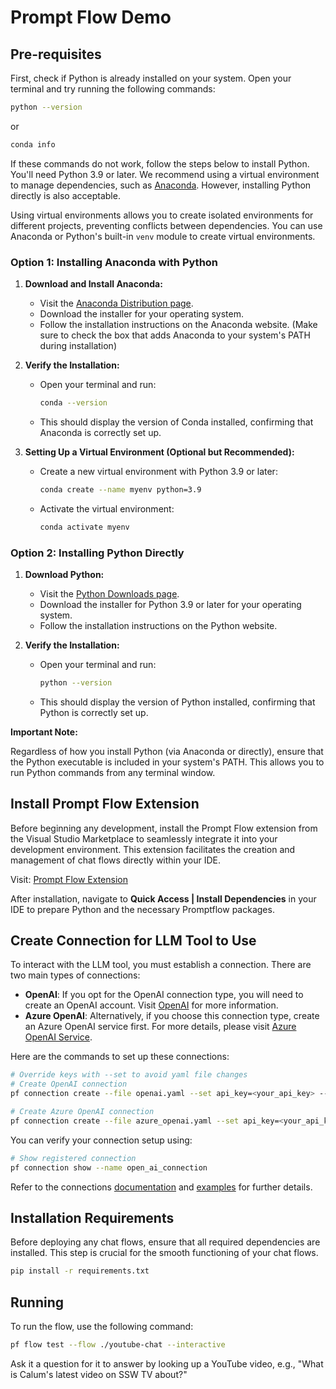 # Prompt Flow Demo

## Pre-requisites

First, check if Python is already installed on your system. Open your terminal and try running the following commands:

```bash
python --version
```

or

```bash
conda info
```

If these commands do not work, follow the steps below to install Python. You'll need Python 3.9 or later. We recommend using a virtual environment to manage dependencies, such as [Anaconda](https://www.anaconda.com/products/distribution). However, installing Python directly is also acceptable.

Using virtual environments allows you to create isolated environments for different projects, preventing conflicts between dependencies. You can use Anaconda or Python's built-in `venv` module to create virtual environments.

### Option 1: Installing Anaconda with Python

1. **Download and Install Anaconda:**
   - Visit the [Anaconda Distribution page](https://www.anaconda.com/products/distribution).
   - Download the installer for your operating system.
   - Follow the installation instructions on the Anaconda website. (Make sure to check the box that adds Anaconda to your system's PATH during installation)

2. **Verify the Installation:**
   - Open your terminal and run:
     ```bash
     conda --version
     ```
   - This should display the version of Conda installed, confirming that Anaconda is correctly set up.

3. **Setting Up a Virtual Environment (Optional but Recommended):**
   - Create a new virtual environment with Python 3.9 or later:
     ```bash
     conda create --name myenv python=3.9
     ```
   - Activate the virtual environment:
     ```bash
     conda activate myenv
     ```

### Option 2: Installing Python Directly

1. **Download Python:**
   - Visit the [Python Downloads page](https://www.python.org/downloads/).
   - Download the installer for Python 3.9 or later for your operating system.
   - Follow the installation instructions on the Python website.

2. **Verify the Installation:**
   - Open your terminal and run:
     ```bash
     python --version
     ```
   - This should display the version of Python installed, confirming that Python is correctly set up.

**Important Note:**

Regardless of how you install Python (via Anaconda or directly), ensure that the Python executable is included in your system's PATH. This allows you to run Python commands from any terminal window.


## Install Prompt Flow Extension

Before beginning any development, install the Prompt Flow extension from the Visual Studio Marketplace to seamlessly integrate it into your development environment. This extension facilitates the creation and management of chat flows directly within your IDE.

Visit: [Prompt Flow Extension](https://marketplace.visualstudio.com/items?itemName=prompt-flow.prompt-flow)

After installation, navigate to **Quick Access | Install Dependencies** in your IDE to prepare Python and the necessary Promptflow packages.

## Create Connection for LLM Tool to Use

To interact with the LLM tool, you must establish a connection. There are two main types of connections:

- **OpenAI**: If you opt for the OpenAI connection type, you will need to create an OpenAI account. Visit [OpenAI](https://platform.openai.com/) for more information.
- **Azure OpenAI**: Alternatively, if you choose this connection type, create an Azure OpenAI service first. For more details, please visit [Azure OpenAI Service](https://azure.microsoft.com/en-us/products/cognitive-services/openai-service/).

Here are the commands to set up these connections:

```bash
# Override keys with --set to avoid yaml file changes
# Create OpenAI connection
pf connection create --file openai.yaml --set api_key=<your_api_key> --name open_ai_connection

# Create Azure OpenAI connection
pf connection create --file azure_openai.yaml --set api_key=<your_api_key> api_base=<your_api_base> --name open_ai_connection
```

You can verify your connection setup using:
```bash
# Show registered connection
pf connection show --name open_ai_connection
```

Refer to the connections [documentation](https://promptflow.azurewebsites.net/community/local/manage-connections.html) and [examples](https://github.com/microsoft/promptflow/tree/main/examples/connections) for further details.

## Installation Requirements

Before deploying any chat flows, ensure that all required dependencies are installed. This step is crucial for the smooth functioning of your chat flows.

```bash
pip install -r requirements.txt
```

## Running

To run the flow, use the following command:

```bash
pf flow test --flow ./youtube-chat --interactive
```

Ask it a question for it to answer by looking up a YouTube video, e.g., "What is Calum's latest video on SSW TV about?"
